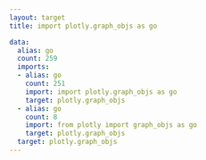 ```yaml
---
layout: target
title: import plotly.graph_objs as go

data:
  alias: go
  count: 259
  imports:
  - alias: go
    count: 251
    import: import plotly.graph_objs as go
    target: plotly.graph_objs
  - alias: go
    count: 8
    import: from plotly import graph_objs as go
    target: plotly.graph_objs
  target: plotly.graph_objs
---
```

